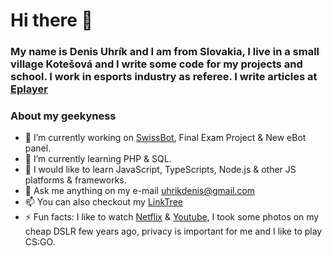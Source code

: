 # Hi there 👋

### My name is Denis Uhrík and I am from Slovakia, I live in a small village Kotešová and I write some code for my projects and school. I work in esports industry as referee. I write articles at [Eplayer](https://eplayer.sk)

### About my geekyness

- 🔭 I’m currently working on [SwissBot](https://swissbot.eu), Final Exam Project & New eBot panel. 
- 🌱 I’m currently learning PHP & SQL.
- 🎈 I would like to learn JavaScript, TypeScripts, Node.js & other JS platforms & frameworks.
- 💬 Ask me anything on my e-mail [uhrikdenis@gmail.com](mailto:uhrikdenis@gmail.com)
- 📫 You can also checkout my [LinkTree](https://linktr.ee/denisuhrik) 
- ⚡ Fun facts: I like to watch [Netflix](https://netflix.com) & [Youtube](https://youtube.com), I took some photos on my cheap DSLR few years ago, privacy is important for me and I like to play CS:GO.

